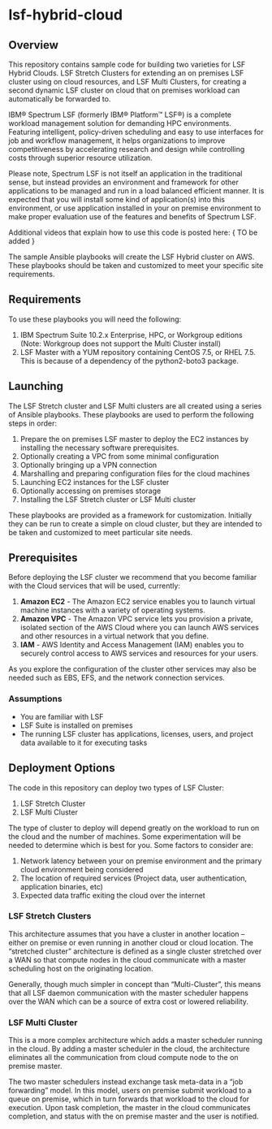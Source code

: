 # lsf-hybrid-cloud

## Overview
This repository contains sample code for building two varieties for LSF Hybrid Clouds.  LSF Stretch Clusters for extending an on premises LSF cluster using on cloud resources, and LSF Multi Clusters, for creating a second dynamic LSF cluster on cloud that on premises workload can automatically be forwarded to.

IBM® Spectrum LSF (formerly IBM® Platform™ LSF®) is a complete workload management solution for demanding HPC environments. Featuring intelligent, policy-driven scheduling and easy to use interfaces for job and workflow management, it helps organizations to improve competitiveness by accelerating research and design while controlling costs through superior resource utilization.

Please note, Spectrum LSF is not itself an application in the traditional sense, but instead provides an environment and framework for other applications to be managed and run in a load balanced efficient manner.   It is expected that you will install some kind of application(s) into this environment, or use application installed in your on premise environment to make proper evaluation use of the features and benefits of Spectrum LSF.

Additional videos that explain how to use this code is posted here:
    { TO be added }

The sample Ansible playbooks will create the LSF Hybrid cluster on AWS.  These playbooks should be taken and customized to meet your specific site requirements.

## Requirements
To use these playbooks you will need the following:
1. IBM Spectrum Suite 10.2.x Enterprise, HPC, or Workgroup editions (Note: Workgroup does not support the Multi Cluster install)
2. LSF Master with a YUM repository containing CentOS 7.5, or RHEL 7.5.  This is because of a dependency of the python2-boto3 package.

## Launching
The LSF Stretch cluster and LSF Multi clusters are all created using a series of Ansible playbooks.  These playbooks are used to perform the following steps in order:
1. Prepare the on premises LSF master to deploy the EC2 instances by installing the necessary software prerequisites.
2. Optionally creating a VPC from some minimal configuration
3. Optionally bringing up a VPN connection
4. Marshalling and preparing configuration files for the cloud machines
5. Launching EC2 instances for the LSF cluster
6. Optionally accessing on premises storage
7. Installing the LSF Stretch cluster or LSF Multi cluster

These playbooks are provided as a framework for customization.  Initially they can be run to create a simple on cloud cluster, but they are intended to be taken and customized to meet particular site needs.

## Prerequisites
Before deploying the LSF cluster we recommend that you become familiar with the Cloud services that will be used, currently:
1. **Amazon EC2** - The Amazon EC2 service enables you to launch virtual machine instances with a variety of operating systems. 
2. **Amazon VPC** - The Amazon VPC service lets you provision a private, isolated section of the AWS Cloud where you can launch AWS services and other resources in a virtual network that you define.
3. **IAM** - AWS Identity and Access Management (IAM) enables you to securely control access to AWS services and resources for your users.

As you explore the configuration of the cluster other services may also be needed such as EBS, EFS, and the network connection services.

### Assumptions
* You are familiar with LSF
* LSF Suite is installed on premises
* The running LSF cluster has applications, licenses, users, and project data available to it for executing tasks

## Deployment Options
The code in this repository can deploy two types of LSF Cluster:
1. LSF Stretch Cluster
2. LSF Multi Cluster

The type of cluster to deploy will depend greatly on the workload to run on the cloud and the number of machines.  Some experimentation will be needed to determine which is best for you.
Some factors to consider are:
1. Network latency between your on premise environment and the primary cloud environment being considered
2. The location of required services (Project data, user authentication, application binaries, etc)
3. Expected data traffic exiting the cloud over the internet

 
### LSF Stretch Clusters
This architecture assumes that you have a cluster in another location – either on premise or even running in another cloud or cloud location.   The “stretched cluster” architecture is defined as a single cluster stretched over a WAN so that compute nodes in the cloud communicate with a master scheduling host on the originating location.

Generally, though much simpler in concept than “Multi-Cluster”,  this means that all LSF daemon communication with the master scheduler happens over the WAN which can be a source of extra cost or lowered reliability.

### LSF Multi Cluster
This is a more complex architecture which adds a master scheduler running in the cloud.   By adding a master scheduler in the cloud, the architecture eliminates all the communication from cloud compute node to the on premise master.

The two master schedulers instead exchange task meta-data in a “job forwarding” model.    In this model, users on premise submit workload to a queue on premise, which in turn forwards that workload to the cloud for execution.   Upon task completion, the master in the cloud communicates completion, and status with the on premise master and the user is notified.


